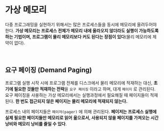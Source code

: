 # 가상 메모리
다중 프로그래밍을 실현하기 위해서는 많은 프로세스들을 동시에 메모리에 올려두어야 한다. **가상 메모리는 프로세스 전체가 메모리 내에 올라오지 않더라도 실행이 가능하도록 하는 기법이며, 프로그램이 물리 메모리보다 커도 된다는 장점이 있다**(물리 메모리에 제약이 없다).
<br><br><br>

## 요구 페이징 (Demand Paging)
프로그램 실행 시작 시에 프로그램 전체를 디스크에서 물리 메모리에 적재하는 대신, **초기에 필요한 것들만 적재하는 전략**을 `요구 페이징` 이라고 하며, 대게 `페이지` 로 관리된다. 요구 페이징을 사용하는 가상 메모리에서는 실행과정에서 필요해질 때 페이지들이 적재된다. **한 번도 접근되지 않은 페이지는 물리 메모리에 적재되지 않는다.**

프로세스 내의 페이지들은 `페이저(pager)` 에 의해 관리된다. **페이저는 프로세스 실행에 실제 필요한 페이지들만 메모리로 읽어 옮으로서, 사용되지 않을 페이지를 가져오는 시간 낭비와 메모리 낭비를 줄일 수 있다**.

